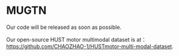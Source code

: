 # MUGTN


Our code will be released as soon as possible.

Our open-source HUST motor multimodal dataset is at：https://github.com/CHAOZHAO-1/HUSTmotor-multi-modal-dataset.
